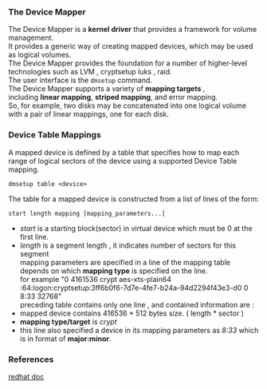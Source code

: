 ### The Device Mapper   
The Device Mapper is a **kernel driver** that provides a framework for volume management.  
It provides a generic way of creating mapped devices, which may be used as logical volumes.   
The Device Mapper provides the foundation for a number of higher-level technologies such as LVM , cryptsetup luks , raid.   
The user interface is the `dmsetup` command.    
The Device Mapper supports a variety of **mapping targets** ,   
including **linear mapping**, **striped mapping**, and error mapping.  
So, for example, two disks may be concatenated into one logical volume with a pair of linear mappings, one for each disk.   

### Device Table Mappings   
A mapped device is defined by a table that specifies how to map each range of logical sectors of the device using a supported Device Table mapping.   
```shell
dmsetup table <device>
```
The table for a mapped device is constructed from a list of lines of the form:
```
start length mapping [mapping_parameters...]
```
- *start* is a starting block(sector) in virtual device which must be 0 at the first line.
- *length* is a segment length , it indicates number of sectors for this segment      
mapping parameters are specified in a line of the mapping table depends on which **mapping type** is specified on the line.   
for example "0 4161536 crypt aes-xts-plain64 :64:logon:cryptsetup:3ff6b0f6-7d7e-4fe7-b24a-94d2294f43e3-d0 0 8:33 32768"      
preceding table contains only one line , and contained information are :
- mapped device contains 416536 * 512 bytes size. ( length * sector )
- **mapping type/target** is *crypt* 
- this line also specified a device in its mapping parameters as *8:33* which is in format of **major:minor**.    

### References
[redhat doc](https://access.redhat.com/documentation/en-us/red_hat_enterprise_linux/6/html/logical_volume_manager_administration/device_mapper)